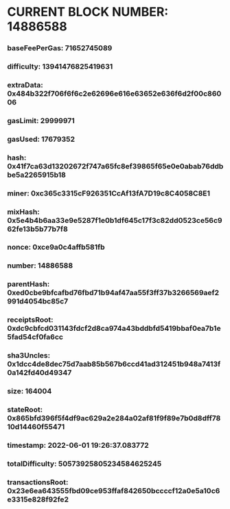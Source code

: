 # CURRENT BLOCK NUMBER: 14886588

### baseFeePerGas: 71652745089
### difficulty: 13941476825419631
### extraData: 0x484b322f706f6f6c2e62696e616e63652e636f6d2f00c86006
### gasLimit: 29999971
### gasUsed: 17679352
### hash: 0x41f7ca63d13202672f747a65fc8ef39865f65e0e0abab76ddbbe5a2265915b18
### miner: 0xc365c3315cF926351CcAf13fA7D19c8C4058C8E1
### mixHash: 0x5e4b4b6aa33e9e5287f1e0b1df645c17f3c82dd0523ce56c962fe13b5b77b7f8
### nonce: 0xce9a0c4affb581fb
### number: 14886588
### parentHash: 0xed0cbe9bfcafbd76fbd71b94af47aa55f3ff37b3266569aef2991d4054bc85c7
### receiptsRoot: 0xdc9cbfcd031143fdcf2d8ca974a43bddbfd5419bbaf0ea7b1e5fad54cf0fa6cc
### sha3Uncles: 0x1dcc4de8dec75d7aab85b567b6ccd41ad312451b948a7413f0a142fd40d49347
### size: 164004
### stateRoot: 0x865bfd396f5f4df9ac629a2e284a02af81f9f89e7b0d8dff7810d14460f55471
### timestamp: 2022-06-01 19:26:37.083772
### totalDifficulty: 50573925805234584625245
### transactionsRoot: 0x23e6ea643555fbd09ce953ffaf842650bccccf12a0e5a10c6e3315e828f92fe2
